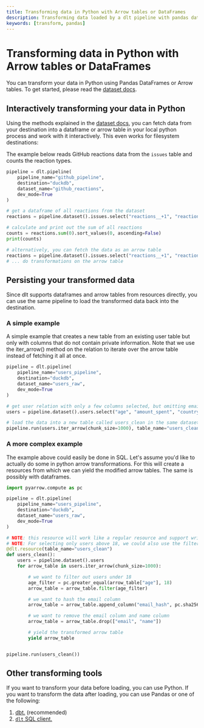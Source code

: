 ```yaml
---
title: Transforming data in Python with Arrow tables or DataFrames
description: Transforming data loaded by a dlt pipeline with pandas dataframes or arrow tables
keywords: [transform, pandas]
---
```


# Transforming data in Python with Arrow tables or DataFrames

You can transform your data in Python using Pandas DataFrames or Arrow tables. To get started, please read the [dataset docs](../../general-usage/dataset-access/dataset).


## Interactively transforming your data in Python

Using the methods explained in the [dataset docs](../../general-usage/dataset-access/dataset), you can fetch data from your destination into a dataframe or arrow table in your local python process and work with it interactively. This even works for filesystem destinations:


The example below reads GitHub reactions data from the `issues` table and
counts the reaction types.

```py
pipeline = dlt.pipeline(
    pipeline_name="github_pipeline",
    destination="duckdb",
    dataset_name="github_reactions",
    dev_mode=True
)

# get a dataframe of all reactions from the dataset
reactions = pipeline.dataset().issues.select("reactions__+1", "reactions__-1", "reactions__laugh", "reactions__hooray", "reactions__rocket").df()

# calculate and print out the sum of all reactions
counts = reactions.sum(0).sort_values(0, ascending=False)
print(counts)

# alternatively, you can fetch the data as an arrow table
reactions = pipeline.dataset().issues.select("reactions__+1", "reactions__-1", "reactions__laugh", "reactions__hooray", "reactions__rocket").arrow()
# ... do transformations on the arrow table
```

## Persisting your transformed data

Since dlt supports dataframes and arrow tables from resources directly, you can use the same pipeline to load the transformed data back into the destination.


### A simple example

A simple example that creates a new table from an existing user table but only with columns that do not contain private information. Note that we use the iter_arrow() method on the relation to iterate over the arrow table instead of fetching it all at once.

```py
pipeline = dlt.pipeline(
    pipeline_name="users_pipeline",
    destination="duckdb",
    dataset_name="users_raw",
    dev_mode=True
)

# get user relation with only a few columns selected, but omitting email and name
users = pipeline.dataset().users.select("age", "amount_spent", "country")

# load the data into a new table called users_clean in the same dataset
pipeline.run(users.iter_arrow(chunk_size=1000), table_name="users_clean")
```

### A more complex example

The example above could easily be done in SQL. Let's assume you'd like to actually do some in python arrow transformations. For this will create a resources from which we can yield the modified arrow tables. The same is possibly with dataframes.

```py
import pyarrow.compute as pc

pipeline = dlt.pipeline(
    pipeline_name="users_pipeline",
    destination="duckdb",
    dataset_name="users_raw",
    dev_mode=True
)

# NOTE: this resource will work like a regular resource and support write_disposition, primary_key, etc.
# NOTE: For selecting only users above 18, we could also use the filter method on the relation with ibis expressions
@dlt.resource(table_name="users_clean")
def users_clean():
    users = pipeline.dataset().users
    for arrow_table in users.iter_arrow(chunk_size=1000):

        # we want to filter out users under 18
        age_filter = pc.greater_equal(arrow_table["age"], 18)
        arrow_table = arrow_table.filter(age_filter)

        # we want to hash the email column
        arrow_table = arrow_table.append_column("email_hash", pc.sha256(arrow_table["email"]))

        # we want to remove the email column and name column
        arrow_table = arrow_table.drop(["email", "name"])

        # yield the transformed arrow table
        yield arrow_table


pipeline.run(users_clean())
```

## Other transforming tools

If you want to transform your data before loading, you can use Python. If you want to transform the
data after loading, you can use Pandas or one of the following:

1. [dbt.](dbt/dbt.md) (recommended)
2. [`dlt` SQL client.](sql.md)

